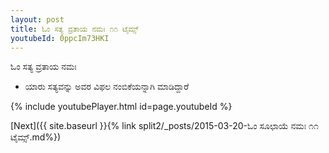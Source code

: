 ```yaml
---
layout: post
title: ಓಂ ಸತ್ಯ ವ್ರತಾಯ ನಮಃ ೧೧ ಟೈಮ್ಸ್
youtubeId: 0ppcIm73HKI
---
```

 
 
 ಓಂ ಸತ್ಯ ವ್ರತಾಯ ನಮಃ  
 
 -  ಯಾರು ಸತ್ಯವನ್ನು ಅವರ ವಿಫಲ ನಂಬಿಕೆಯನ್ನಾಗಿ ಮಾಡಿದ್ದಾರೆ 
 
  
 
  
 
 
 
 
 
 


{% include youtubePlayer.html id=page.youtubeId %}
 
[Next]({{ site.baseurl }}{% link  split2/_posts/2015-03-20-ಓಂ ಸೂಛಾಯೆ ನಮಃ ೧೧ ಟೈಮ್ಸ್.md%})
 
